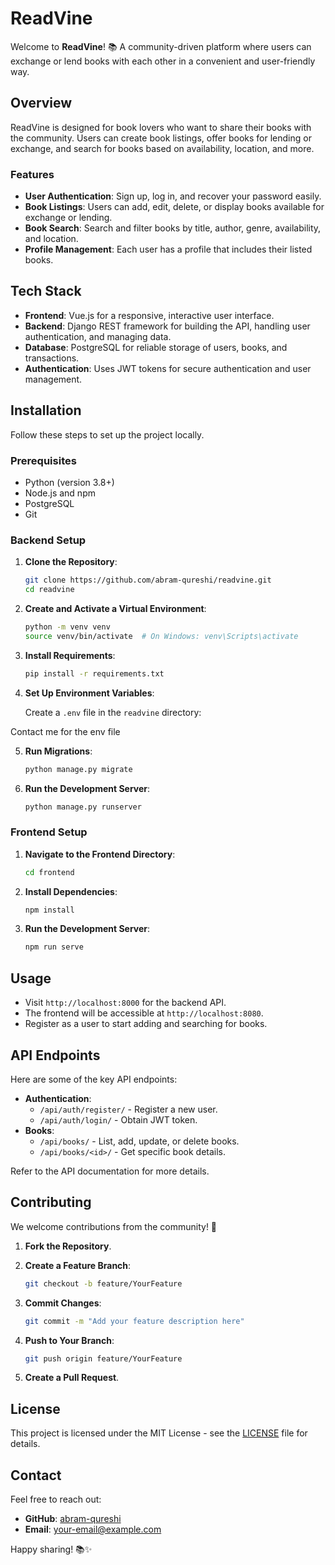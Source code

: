 # ReadVine

Welcome to **ReadVine**! 📚 A community-driven platform where users can exchange or lend books with each other in a convenient and user-friendly way.

## Overview

ReadVine is designed for book lovers who want to share their books with the community. Users can create book listings, offer books for lending or exchange, and search for books based on availability, location, and more.

### Features

- **User Authentication**: Sign up, log in, and recover your password easily.
- **Book Listings**: Users can add, edit, delete, or display books available for exchange or lending.
- **Book Search**: Search and filter books by title, author, genre, availability, and location.
- **Profile Management**: Each user has a profile that includes their listed books.

## Tech Stack

- **Frontend**: Vue.js for a responsive, interactive user interface.
- **Backend**: Django REST framework for building the API, handling user authentication, and managing data.
- **Database**: PostgreSQL for reliable storage of users, books, and transactions.
- **Authentication**: Uses JWT tokens for secure authentication and user management.

## Installation

Follow these steps to set up the project locally.

### Prerequisites

- Python (version 3.8+)
- Node.js and npm
- PostgreSQL
- Git

### Backend Setup

1. **Clone the Repository**:

    ```sh
    git clone https://github.com/abram-qureshi/readvine.git
    cd readvine
    ```

2. **Create and Activate a Virtual Environment**:

    ```sh
    python -m venv venv
    source venv/bin/activate  # On Windows: venv\Scripts\activate
    ```

3. **Install Requirements**:

    ```sh
    pip install -r requirements.txt
    ```

4. **Set Up Environment Variables**:

    Create a `.env` file in the `readvine` directory:

Contact me for the env file

5. **Run Migrations**:

    ```sh
    python manage.py migrate
    ```

6. **Run the Development Server**:

    ```sh
    python manage.py runserver
    ```

### Frontend Setup

1. **Navigate to the Frontend Directory**:

    ```sh
    cd frontend
    ```

2. **Install Dependencies**:

    ```sh
    npm install
    ```

3. **Run the Development Server**:

    ```sh
    npm run serve
    ```

## Usage

- Visit `http://localhost:8000` for the backend API.
- The frontend will be accessible at `http://localhost:8080`.
- Register as a user to start adding and searching for books.

## API Endpoints

Here are some of the key API endpoints:

- **Authentication**:
  - `/api/auth/register/` - Register a new user.
  - `/api/auth/login/` - Obtain JWT token.
- **Books**:
  - `/api/books/` - List, add, update, or delete books.
  - `/api/books/<id>/` - Get specific book details.
  
Refer to the API documentation for more details.

## Contributing

We welcome contributions from the community! 🚀

1. **Fork the Repository**.
2. **Create a Feature Branch**:

    ```sh
    git checkout -b feature/YourFeature
    ```

3. **Commit Changes**:

    ```sh
    git commit -m "Add your feature description here"
    ```

4. **Push to Your Branch**:

    ```sh
    git push origin feature/YourFeature
    ```

5. **Create a Pull Request**.

## License

This project is licensed under the MIT License - see the [LICENSE](LICENSE) file for details.

## Contact

Feel free to reach out:

- **GitHub**: [abram-qureshi](https://github.com/abram-qureshi)
- **Email**: your-email@example.com

Happy sharing! 📚✨
